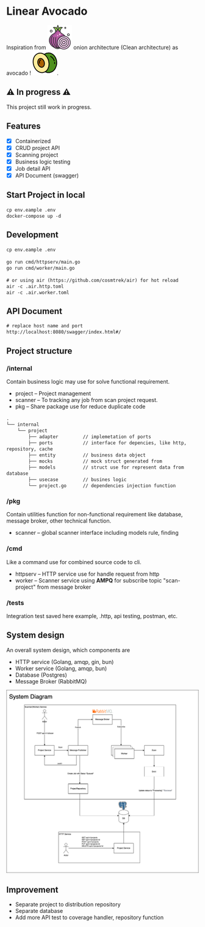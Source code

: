 # Linear Avocado

Inspiration from ![Onion](images/onion.png) onion architecture (Clean architecture) as
avocado ! ![Avocado](images/avocado.png).

## ⚠️ In progress ⚠️

This project still work in progress.

## Features
- [X] Containerized
- [X] CRUD project API
- [X] Scanning project
- [X] Business logic testing
- [X] Job detail API
- [X] API Document (swagger)

## Start Project in local

```shell
cp env.eample .env
docker-compose up -d
```

## Development

```shell
cp env.eample .env

go run cmd/httpserv/main.go
go run cmd/worker/main.go

# or using air (https://github.com/cosmtrek/air) for hot reload
air -c .air.http.toml
air -c .air.worker.toml
```

## API Document
```shell
# replace host name and port
http://localhost:8080/swagger/index.html#/
```

## Project structure

### /internal

Contain business logic may use for solve functional requirement.

- project – Project management
- scanner – To tracking any job from scan project request.
- pkg – Share package use for reduce duplicate code

```
.
└── internal
    └── project
        ├── adapter         // implemetation of ports
        ├── ports           // interface for depencies, like http, repository, cache
        ├── entity          // business data object
        ├── mocks           // mock struct generated from 
        ├── models          // struct use for represent data from database
        ├── usecase         // busines logic
        └── project.go      // dependencies injection function

```

### /pkg

Contain utilities function for non-functional requirement like database, message broker, other technical function.

- scanner – global scanner interface including models rule, finding


### /cmd

Like a command use for combined source code to cli.

- httpserv – HTTP service use for handle request from http
- worker – Scanner service using **AMPQ** for subscribe topic "scan-project" from message broker

### /tests

Integration test saved here example, .http, api testing, postman, etc. 

## System design

An overall system design, which components are
- HTTP service (Golang, amqp, gin, bun)
- Worker service (Golang, amqp, bun)
- Database (Postgres)
- Message Broker (RabbitMQ)

![](images/system-diagram.png)

## Improvement

- Separate project to distribution repository
- Separate database
- Add more API test to coverage handler, repository function
